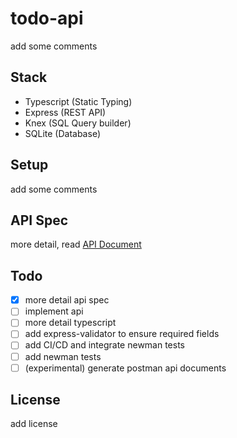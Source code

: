 # todo-api

add some comments

## Stack
* Typescript (Static Typing)
* Express (REST API)
* Knex (SQL Query builder)
* SQLite (Database)

## Setup
add some comments

## API Spec

more detail, read [API Document](api.md)

## Todo
- [X] more detail api spec
- [ ] implement api
- [ ] more detail typescript
- [ ] add express-validator to ensure required fields
- [ ] add CI/CD and integrate newman tests
- [ ] add newman tests
- [ ] (experimental) generate postman api documents

## License
add license
